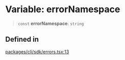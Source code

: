 # Variable: errorNamespace

> `const` **errorNamespace**: `string`

## Defined in

[packages/cli/sdk/errors.tsx:13](https://github.com/andreisergiu98/baeta/blob/e352a1ec749c5b23df693f5f8373ac0b75347349/packages/cli/sdk/errors.tsx#L13)
